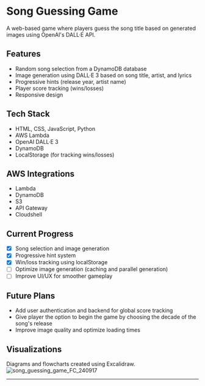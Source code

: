 # Song Guessing Game
A web-based game where players guess the song title based on generated images using OpenAI's DALL·E API.

## Features
- Random song selection from a DynamoDB database
- Image generation using DALL·E 3 based on song title, artist, and lyrics
- Progressive hints (release year, artist name)
- Player score tracking (wins/losses)
- Responsive design

## Tech Stack
- HTML, CSS, JavaScript, Python
- AWS Lambda
- OpenAI DALL·E 3
- DynamoDB
- LocalStorage (for tracking wins/losses)

## AWS Integrations
- Lambda
- DynamoDB
- S3
- API Gateway 
- Cloudshell

## Current Progress
- [x] Song selection and image generation
- [x] Progressive hint system
- [x] Win/loss tracking using localStorage
- [ ] Optimize image generation (caching and parallel generation)
- [ ] Improve UI/UX for smoother gameplay

## Future Plans
- Add user authentication and backend for global score tracking
- Give player the option to begin the game by choosing the decade of the song's release 
- Improve image quality and optimize loading times

## Visualizations
Diagrams and flowcharts created using Excalidraw.
![song_guessing_game_FC_240917](https://github.com/user-attachments/assets/b1b14702-8437-43af-b5ec-ae0da9719ab1)


---
